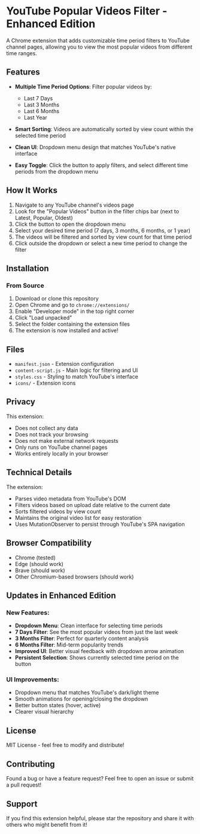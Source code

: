 # YouTube Popular Videos Filter - Enhanced Edition

A Chrome extension that adds customizable time period filters to YouTube channel pages, allowing you to view the most popular videos from different time ranges.

## Features

- **Multiple Time Period Options**: Filter popular videos by:
  - Last 7 Days
  - Last 3 Months
  - Last 6 Months
  - Last Year
  
- **Smart Sorting**: Videos are automatically sorted by view count within the selected time period
- **Clean UI**: Dropdown menu design that matches YouTube's native interface
- **Easy Toggle**: Click the button to apply filters, and select different time periods from the dropdown menu

## How It Works

1. Navigate to any YouTube channel's videos page
2. Look for the "Popular Videos" button in the filter chips bar (next to Latest, Popular, Oldest)
3. Click the button to open the dropdown menu
4. Select your desired time period (7 days, 3 months, 6 months, or 1 year)
5. The videos will be filtered and sorted by view count for that time period
6. Click outside the dropdown or select a new time period to change the filter

## Installation

### From Source

1. Download or clone this repository
2. Open Chrome and go to `chrome://extensions/`
3. Enable "Developer mode" in the top right corner
4. Click "Load unpacked"
5. Select the folder containing the extension files
6. The extension is now installed and active!

## Files

- `manifest.json` - Extension configuration
- `content-script.js` - Main logic for filtering and UI
- `styles.css` - Styling to match YouTube's interface
- `icons/` - Extension icons

## Privacy

This extension:
- Does not collect any data
- Does not track your browsing
- Does not make external network requests
- Only runs on YouTube channel pages
- Works entirely locally in your browser

## Technical Details

The extension:
- Parses video metadata from YouTube's DOM
- Filters videos based on upload date relative to the current date
- Sorts filtered videos by view count
- Maintains the original video list for easy restoration
- Uses MutationObserver to persist through YouTube's SPA navigation

## Browser Compatibility

- Chrome (tested)
- Edge (should work)
- Brave (should work)
- Other Chromium-based browsers (should work)

## Updates in Enhanced Edition

### New Features:
- **Dropdown Menu**: Clean interface for selecting time periods
- **7 Days Filter**: See the most popular videos from just the last week
- **3 Months Filter**: Perfect for quarterly content analysis
- **6 Months Filter**: Mid-term popularity trends
- **Improved UI**: Better visual feedback with dropdown arrow animation
- **Persistent Selection**: Shows currently selected time period on the button

### UI Improvements:
- Dropdown menu that matches YouTube's dark/light theme
- Smooth animations for opening/closing the dropdown
- Better button states (hover, active)
- Clearer visual hierarchy

## License

MIT License - feel free to modify and distribute!

## Contributing

Found a bug or have a feature request? Feel free to open an issue or submit a pull request!

## Support

If you find this extension helpful, please star the repository and share it with others who might benefit from it!
